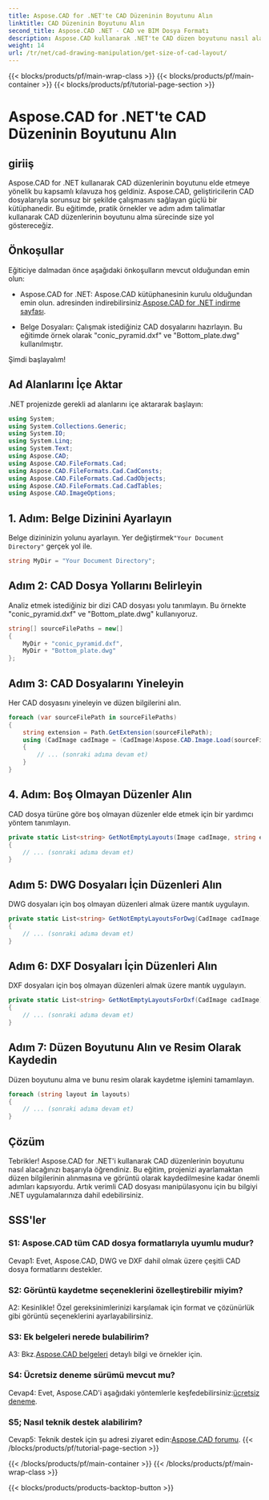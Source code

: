 ```yaml
---
title: Aspose.CAD for .NET'te CAD Düzeninin Boyutunu Alın
linktitle: CAD Düzeninin Boyutunu Alın
second_title: Aspose.CAD .NET - CAD ve BIM Dosya Formatı
description: Aspose.CAD kullanarak .NET'te CAD düzen boyutunu nasıl alacağınızı öğrenin. Verimli CAD dosyası manipülasyonu için adım adım kılavuzumuzu izleyin.
weight: 14
url: /tr/net/cad-drawing-manipulation/get-size-of-cad-layout/
---
```


{{< blocks/products/pf/main-wrap-class >}}
{{< blocks/products/pf/main-container >}}
{{< blocks/products/pf/tutorial-page-section >}}

# Aspose.CAD for .NET'te CAD Düzeninin Boyutunu Alın

## giriiş

Aspose.CAD for .NET kullanarak CAD düzenlerinin boyutunu elde etmeye yönelik bu kapsamlı kılavuza hoş geldiniz. Aspose.CAD, geliştiricilerin CAD dosyalarıyla sorunsuz bir şekilde çalışmasını sağlayan güçlü bir kütüphanedir. Bu eğitimde, pratik örnekler ve adım adım talimatlar kullanarak CAD düzenlerinin boyutunu alma sürecinde size yol göstereceğiz.

## Önkoşullar

Eğiticiye dalmadan önce aşağıdaki önkoşulların mevcut olduğundan emin olun:

-  Aspose.CAD for .NET: Aspose.CAD kütüphanesinin kurulu olduğundan emin olun. adresinden indirebilirsiniz.[Aspose.CAD for .NET indirme sayfası](https://releases.aspose.com/cad/net/).

- Belge Dosyaları: Çalışmak istediğiniz CAD dosyalarını hazırlayın. Bu eğitimde örnek olarak "conic_pyramid.dxf" ve "Bottom_plate.dwg" kullanılmıştır.

Şimdi başlayalım!

## Ad Alanlarını İçe Aktar

.NET projenizde gerekli ad alanlarını içe aktararak başlayın:

```csharp
using System;
using System.Collections.Generic;
using System.IO;
using System.Linq;
using System.Text;
using Aspose.CAD;
using Aspose.CAD.FileFormats.Cad;
using Aspose.CAD.FileFormats.Cad.CadConsts;
using Aspose.CAD.FileFormats.Cad.CadObjects;
using Aspose.CAD.FileFormats.Cad.CadTables;
using Aspose.CAD.ImageOptions;
```

## 1. Adım: Belge Dizinini Ayarlayın

 Belge dizininizin yolunu ayarlayın. Yer değiştirmek`"Your Document Directory"` gerçek yol ile.

```csharp
string MyDir = "Your Document Directory";
```

## Adım 2: CAD Dosya Yollarını Belirleyin

Analiz etmek istediğiniz bir dizi CAD dosyası yolu tanımlayın. Bu örnekte "conic_pyramid.dxf" ve "Bottom_plate.dwg" kullanıyoruz.

```csharp
string[] sourceFilePaths = new[]
{
    MyDir + "conic_pyramid.dxf",
    MyDir + "Bottom_plate.dwg"
};
```

## Adım 3: CAD Dosyalarını Yineleyin

Her CAD dosyasını yineleyin ve düzen bilgilerini alın.

```csharp
foreach (var sourceFilePath in sourceFilePaths)
{
    string extension = Path.GetExtension(sourceFilePath);
    using (CadImage cadImage = (CadImage)Aspose.CAD.Image.Load(sourceFilePath))
    {
        // ... (sonraki adıma devam et)
    }
}
```

## 4. Adım: Boş Olmayan Düzenler Alın

CAD dosya türüne göre boş olmayan düzenler elde etmek için bir yardımcı yöntem tanımlayın.

```csharp
private static List<string> GetNotEmptyLayouts(Image cadImage, string extension)
{
    // ... (sonraki adıma devam et)
}
```

## Adım 5: DWG Dosyaları İçin Düzenleri Alın

DWG dosyaları için boş olmayan düzenleri almak üzere mantık uygulayın.

```csharp
private static List<string> GetNotEmptyLayoutsForDwg(CadImage cadImage)
{
    // ... (sonraki adıma devam et)
}
```

## Adım 6: DXF Dosyaları İçin Düzenleri Alın

DXF dosyaları için boş olmayan düzenleri almak üzere mantık uygulayın.

```csharp
private static List<string> GetNotEmptyLayoutsForDxf(CadImage cadImage)
{
    // ... (sonraki adıma devam et)
}
```

## Adım 7: Düzen Boyutunu Alın ve Resim Olarak Kaydedin

Düzen boyutunu alma ve bunu resim olarak kaydetme işlemini tamamlayın.

```csharp
foreach (string layout in layouts)
{
    // ... (sonraki adıma devam et)
}
```

## Çözüm

Tebrikler! Aspose.CAD for .NET'i kullanarak CAD düzenlerinin boyutunu nasıl alacağınızı başarıyla öğrendiniz. Bu eğitim, projenizi ayarlamaktan düzen bilgilerinin alınmasına ve görüntü olarak kaydedilmesine kadar önemli adımları kapsıyordu. Artık verimli CAD dosyası manipülasyonu için bu bilgiyi .NET uygulamalarınıza dahil edebilirsiniz.

## SSS'ler

### S1: Aspose.CAD tüm CAD dosya formatlarıyla uyumlu mudur?

Cevap1: Evet, Aspose.CAD, DWG ve DXF dahil olmak üzere çeşitli CAD dosya formatlarını destekler.

### S2: Görüntü kaydetme seçeneklerini özelleştirebilir miyim?

A2: Kesinlikle! Özel gereksinimlerinizi karşılamak için format ve çözünürlük gibi görüntü seçeneklerini ayarlayabilirsiniz.

### S3: Ek belgeleri nerede bulabilirim?

 A3: Bkz.[Aspose.CAD belgeleri](https://reference.aspose.com/cad/net/) detaylı bilgi ve örnekler için.

### S4: Ücretsiz deneme sürümü mevcut mu?

 Cevap4: Evet, Aspose.CAD'i aşağıdaki yöntemlerle keşfedebilirsiniz:[ücretsiz deneme](https://releases.aspose.com/).

### S5; Nasıl teknik destek alabilirim?

 Cevap5: Teknik destek için şu adresi ziyaret edin:[Aspose.CAD forumu](https://forum.aspose.com/c/cad/19).
{{< /blocks/products/pf/tutorial-page-section >}}

{{< /blocks/products/pf/main-container >}}
{{< /blocks/products/pf/main-wrap-class >}}

{{< blocks/products/products-backtop-button >}}
